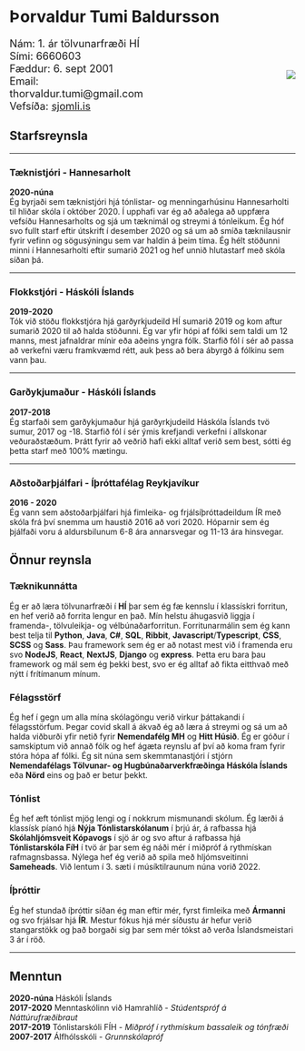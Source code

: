 # Þorvaldur Tumi Baldursson

<div style="display: grid; grid-template-columns: 1fr 1fr; align-items: center; max-height: 175px">
    <img src='tumi2.JPG' style="grid-column:2; grid-row: span 5; max-height: 175px; justify-self: flex-end">
    <p style="font-size: 1.3em; margin: 0; grid-column: 1; grid-row: 1; align-self: center">Nám: 1. ár tölvunarfræði HÍ</p>
    <p style="font-size: 1.3em; margin: 0; grid-column: 1; grid-row: 2; align-self: center">Sími: 6660603</p>
    <p style="font-size: 1.3em; margin: 0; grid-column: 1; grid-row: 3; align-self: center">Fæddur: 6. sept 2001</p>
    <p style="font-size: 1.3em; margin: 0; grid-column: 1; grid-row: 4; align-self: center">Email: thorvaldur.tumi@gmail.com</p>
    <p style="font-size: 1.3em; margin: 0; grid-column: 1; grid-row: 5; align-self: center">Vefsíða: <a href="https://sjomli.is">sjomli.is</a></p>
</div>

## Starfsreynsla
---
### Tæknistjóri - Hannesarholt
**2020-núna**  
Ég byrjaði sem tæknistjóri hjá tónlistar- og menningarhúsinu Hannesarholti til hliðar skóla í október 2020. Í upphafi var ég að aðalega að uppfæra vefsíðu Hannesarholts og sjá um tæknimál og streymi á tónleikum. Ég hóf svo fullt starf eftir útskrift í desember 2020 og sá um að smíða tæknilausnir fyrir vefinn og sögusýningu sem var haldin á þeim tíma. Ég hélt stöðunni minni í Hannesarholti eftir sumarið 2021 og hef unnið hlutastarf með skóla síðan þá.

---

### Flokkstjóri - Háskóli Íslands
**2019-2020**  
Tók við stöðu flokkstjóra hjá garðyrkjudeild HÍ sumarið 2019 og kom aftur sumarið 2020 til að halda stöðunni. Ég var yfir hópi af fólki sem taldi um 12 manns, mest jafnaldrar mínir eða aðeins yngra fólk. Starfið fól í sér að passa að verkefni væru framkvæmd rétt, auk þess að bera ábyrgð á fólkinu sem vann þau.

---

### Garðykjumaður - Háskóli Íslands
**2017-2018**  
Ég starfaði sem garðykjumaður hjá garðyrkjudeild Háskóla Íslands tvö sumur, 2017 og -18. Starfið fól í sér ýmis krefjandi verkefni í allskonar veðuraðstæðum. Þrátt fyrir að veðrið hafi ekki alltaf verið sem best, sótti ég þetta starf með 100% mætingu.

---

### Aðstoðarþjálfari - Íþróttafélag Reykjavíkur
**2016 - 2020**  
Ég vann sem aðstoðarþjálfari hjá fimleika- og frjálsíþróttadeildum ÍR með skóla frá því snemma um haustið 2016 að vori 2020. Hóparnir sem ég þjálfaði voru á aldursbilunum 6-8 ára annarsvegar og 11-13 ára hinsvegar.


## Önnur reynsla
### Tæknikunnátta
Ég er að læra tölvunarfræði í **HÍ** þar sem ég fæ kennslu í klassískri forritun, en hef verið að forrita lengur en það. Mín helstu áhugasvið liggja í framenda-, tölvuleikja- og vélbúnaðarforritun. Forritunarmálin sem ég kann best telja til **Python**, **Java**, **C#**, **SQL**, **Ribbit**, **Javascript**/**Typescript**, **CSS**, **SCSS** og **Sass**. Þau framework sem ég er að notast mest við í framenda eru svo **NodeJS**, **React**, **NextJS**, **Django** og **express**. Þetta eru bara þau framework og mál sem ég þekki best, svo er ég alltaf að fikta eitthvað með nýtt í frítímanum mínum.

### Félagsstörf
Ég hef  í gegn um alla mína skólagöngu verið virkur þáttakandi í félagsstörfum. Þegar covid skall á ákvað ég að læra á streymi og sá um að halda viðburði yfir netið fyrir **Nemendafélg MH** og **Hitt Húsið**. Ég er góður í samskiptum við annað fólk og hef ágæta reynslu af því að koma fram fyrir stóra hópa af fólki. Ég sit núna sem skemmtanastjóri í stjórn **Nemendafélags Tölvunar- og Hugbúnaðarverkfræðinga Háskóla Íslands** eða **Nörd** eins og það er betur þekkt.

### Tónlist
Ég hef æft tónlist mjög lengi og í nokkrum mismunandi skólum. Ég lærði á klassísk píanó hjá **Nýja Tónlistarskólanum** í þrjú ár, á rafbassa hjá **Skólahljómsveit Kópavogs** í sjö ár og svo aftur á rafbassa hjá **Tónlistarskóla FíH** í tvö ár þar sem ég náði mér í miðpróf á rythmískan rafmagnsbassa. Nýlega hef ég verið að spila með hljómsveitinni **Sameheads**. Við lentum í 3. sæti í músíktilraunum núna vorið 2022.

### Íþróttir
Ég hef stundað íþróttir síðan ég man eftir mér, fyrst fimleika með **Ármanni** og svo frjálsar hjá **ÍR**. Mestur fókus hjá mér síðustu ár hefur verið stangarstökk og það borgaði sig þar sem mér tókst að verða Íslandsmeistari 3 ár í röð.

---

## Menntun
**2020-núna** Háskóli Íslands  
**2017-2020** Menntaskólinn við Hamrahlíð - *Stúdentspróf á Náttúrufræðibraut*  
**2017-2019** Tónlistarskóli FÍH - *Miðpróf í rythmískum bassaleik og tónfræði*  
**2007-2017** Álfhólsskóli - *Grunnskólapróf* 